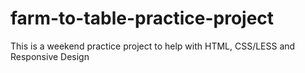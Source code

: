 # farm-to-table-practice-project
This is a weekend practice project to help with HTML, CSS/LESS and Responsive Design
